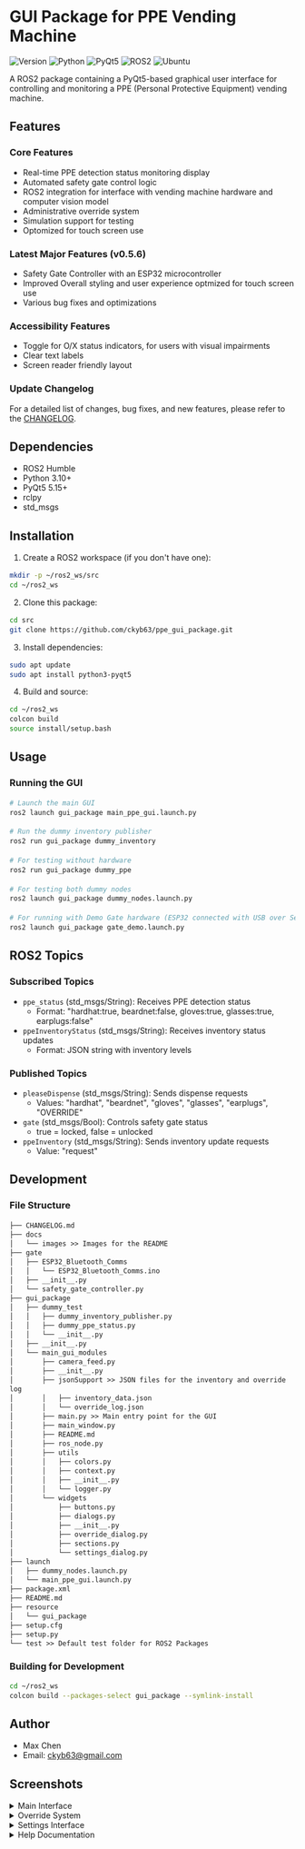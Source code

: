 # GUI Package for PPE Vending Machine

![Version](https://img.shields.io/badge/Version-0.5.8-blue)
![Python](https://img.shields.io/badge/Python-3.10%2B-blue?logo=python&logoColor=white)
![PyQt5](https://img.shields.io/badge/PyQt5-5.15%2B-blue?logo=qt&logoColor=white)
![ROS2](https://img.shields.io/badge/ROS2-Humble-orange?logo=ros&logoColor=white)
![Ubuntu](https://img.shields.io/badge/Ubuntu-22.04-orange?logo=ubuntu&logoColor=white)

A ROS2 package containing a PyQt5-based graphical user interface for controlling and monitoring a PPE (Personal Protective Equipment) vending machine.

## Features

### Core Features
- Real-time PPE detection status monitoring display
- Automated safety gate control logic
- ROS2 integration for interface with vending machine hardware and computer vision model
- Administrative override system
- Simulation support for testing
- Optomized for touch screen use

### Latest Major Features (v0.5.6)
- Safety Gate Controller with an ESP32 microcontroller
- Improved Overall styling and user experience optmized for touch screen use
- Various bug fixes and optimizations

### Accessibility Features
- Toggle for O/X status indicators, for users with visual impairments
- Clear text labels
- Screen reader friendly layout

### Update Changelog

For a detailed list of changes, bug fixes, and new features, please refer to the [CHANGELOG](CHANGELOG.md).

## Dependencies

- ROS2 Humble
- Python 3.10+
- PyQt5 5.15+
- rclpy
- std_msgs

## Installation

1. Create a ROS2 workspace (if you don't have one):
```bash
mkdir -p ~/ros2_ws/src
cd ~/ros2_ws
```

2. Clone this package:
```bash
cd src
git clone https://github.com/ckyb63/ppe_gui_package.git
```

3. Install dependencies:
```bash
sudo apt update
sudo apt install python3-pyqt5
```

4. Build and source:
```bash
cd ~/ros2_ws
colcon build
source install/setup.bash
```

## Usage

### Running the GUI

```bash
# Launch the main GUI
ros2 launch gui_package main_ppe_gui.launch.py

# Run the dummy inventory publisher
ros2 run gui_package dummy_inventory

# For testing without hardware
ros2 run gui_package dummy_ppe

# For testing both dummy nodes
ros2 launch gui_package dummy_nodes.launch.py

# For running with Demo Gate hardware (ESP32 connected with USB over Serial)
ros2 launch gui_package gate_demo.launch.py
```

## ROS2 Topics

### Subscribed Topics
- `ppe_status` (std_msgs/String): Receives PPE detection status
  - Format: "hardhat:true, beardnet:false, gloves:true, glasses:true, earplugs:false"
- `ppeInventoryStatus` (std_msgs/String): Receives inventory status updates
  - Format: JSON string with inventory levels

### Published Topics
- `pleaseDispense` (std_msgs/String): Sends dispense requests
  - Values: "hardhat", "beardnet", "gloves", "glasses", "earplugs", "OVERRIDE"
- `gate` (std_msgs/Bool): Controls safety gate status
  - true = locked, false = unlocked
- `ppeInventory` (std_msgs/String): Sends inventory update requests
  - Value: "request"

## Development

### File Structure
```
├── CHANGELOG.md
├── docs
│   └── images >> Images for the README
├── gate
│   ├── ESP32_Bluetooth_Comms
│   │   └── ESP32_Bluetooth_Comms.ino
│   ├── __init__.py
│   └── safety_gate_controller.py
├── gui_package
│   ├── dummy_test
│   │   ├── dummy_inventory_publisher.py
│   │   ├── dummy_ppe_status.py
│   │   └── __init__.py
│   ├── __init__.py
│   └── main_gui_modules
│       ├── camera_feed.py
│       ├── __init__.py
│       ├── jsonSupport >> JSON files for the inventory and override log
│       │   ├── inventory_data.json
│       │   └── override_log.json
│       ├── main.py >> Main entry point for the GUI
│       ├── main_window.py
│       ├── README.md
│       ├── ros_node.py
│       ├── utils
│       │   ├── colors.py
│       │   ├── context.py
│       │   ├── __init__.py
│       │   └── logger.py
│       └── widgets
│           ├── buttons.py
│           ├── dialogs.py
│           ├── __init__.py
│           ├── override_dialog.py
│           ├── sections.py
│           └── settings_dialog.py
├── launch
│   ├── dummy_nodes.launch.py
│   └── main_ppe_gui.launch.py
├── package.xml
├── README.md
├── resource
│   └── gui_package
├── setup.cfg
├── setup.py
└── test >> Default test folder for ROS2 Packages
```

### Building for Development
```bash
cd ~/ros2_ws
colcon build --packages-select gui_package --symlink-install
```

## Author

- Max Chen
- Email: ckyb63@gmail.com

## Screenshots

<details>
<summary>Main Interface</summary>

<table>
<tr>
    <td width="50%"><img src="docs/images/main_gui_window_5_6.png" width="100%" style="max-width:400px"/></td>
    <td width="50%"><img src="docs/images/dark_theme_with_OX_5_6.png" width="100%" style="max-width:400px"/></td>
</tr>
<tr>
    <td><em>Standard interface with PPE status indicators v0.5.6</em></td>
    <td><em>Dark theme with accessibility features v0.5.6</em></td>
</tr>
</table>

</details>

<details>
<summary>Override System</summary>

![Override Dialog](docs/images/override_content_5_6.png)

*Enhanced override dialog with user authentication and reason tracking v0.5.6*

</details>

<details>
<summary>Settings Interface</summary>

<table>
<tr>
    <td width="50%"><img src="docs/images/settings_content_5_6.png" width="100%" style="max-width:400px"/></td>
    <td width="50%"><img src="docs/images/settings_inventory_5_6.png" width="100%" style="max-width:400px"/></td>
</tr>
<tr>
    <td><em>Main settings configuration panel v0.5.6</em></td>
    <td><em>Inventory management settings v0.5.6</em></td>
</tr>
</table>

<table>
<tr>
    <td width="50%"><img src="docs/images/settings_timing_5_6.png" width="100%" style="max-width:400px"/></td>
    <td width="50%"><img src="docs/images/settings_override_log_5_7.png" width="100%" style="max-width:400px"/></td>
</tr>
<tr>
    <td><em>System timing and delay settings v0.5.6</em></td>
    <td><em>Override logging and configuration v0.5.7</em></td>
</tr>
</table>

</details>

<details>
<summary>Help Documentation</summary>

![User Help Guide](docs/images/user_help_content_5_6.png)

*Comprehensive user help guide with feature explanations v0.5.6*

</details>